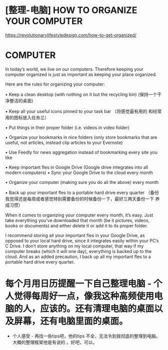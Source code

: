 


# [整理-电脑] HOW TO ORGANIZE YOUR COMPUTER

https://revolutionarylifestyledesign.com/how-to-get-organized/

 # COMPUTER
 
In today’s world, we live on our computers. Therefore keeping your computer organized is just
as important as keeping your place organized.

Here are the rules for organizing your computer:

• Keep a clean desktop (with nothing on it but the recycling bin) (保持一个干净整洁的桌面)

• Keep all your useful icons pinned to your task bar （将感觉最有用的 和经常用的图标放入任务兰）

• Put things in their proper folder (i.e. videos in video folder)

• Organize your bookmarks in nice folders (only store bookmarks that are useful, not articles,
instead clip articles to your Evernote)

• Use Feedly for news aggregation instead of bookmarking every site you like

•	 Keep important fles in Google Drive (Google drive integrates into all modern computers)
•	 Sync your Google Drive to the cloud every month

•	 Organize your computer (making sure you do all the above) every month

•	 Back up your important fles to a portable hard drive every quarter （备份我觉得还是每周或者感觉特别需要备份的时候备份一下，最好三两天备份一下 养成习惯）

When it comes to organizing your computer every month, it’s easy. Just take everything you’ve
downloaded that month (be it pictures, videos, books or documents) and either delete it or add
it to its proper folder.

I recommend storing all your important fles in your Google Drive, as opposed to your local
hard drive, since it integrates easily within your PC’s C Drive. I don’t store anything on my local
computer, that way if my computer breaks (which it will one day), everything is backed up to
the cloud. And as an added precaution, I back up all my important fles to a portable hard drive
every quarter.



# 每个月用日历提醒一下自己整理电脑 - 个人觉得每周好一点，像我这种高频使用电脑的人，应该的。还有清理电脑的桌面以及屏幕，还有电脑里面的桌面。

 - 个人感受 - 再找一些tips吧，他的tips 不全，无法令到我彻底的整理到电脑。 大概的整理框架他是有说的 。好吧，可以。
 
 
